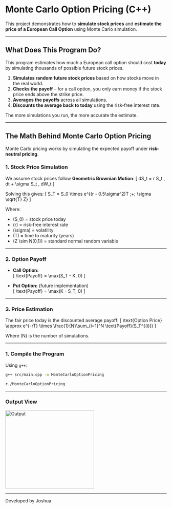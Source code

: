 # Monte Carlo Option Pricing (C++)

This project demonstrates how to **simulate stock prices** and **estimate the price of a European Call Option** using Monte Carlo simulation.

---

## What Does This Program Do?

This program estimates how much a European call option should cost **today** by simulating thousands of possible future stock prices.

1. **Simulates random future stock prices** based on how stocks move in the real world.  
2. **Checks the payoff** – for a call option, you only earn money if the stock price ends above the strike price.  
3. **Averages the payoffs** across all simulations.  
4. **Discounts the average back to today** using the risk-free interest rate.

The more simulations you run, the more accurate the estimate.

---

## The Math Behind Monte Carlo Option Pricing

Monte Carlo pricing works by simulating the expected payoff under **risk-neutral pricing**.

### **1. Stock Price Simulation**

We assume stock prices follow **Geometric Brownian Motion**:
\[
dS_t = r S_t \, dt + \sigma S_t \, dW_t
\]

Solving this gives:
\[
S_T = S_0 \times e^{(r - 0.5\sigma^2)T \;+\; \sigma \sqrt{T} Z}
\]

Where:
- \(S_0\) = stock price today  
- \(r\) = risk-free interest rate  
- \(\sigma\) = volatility  
- \(T\) = time to maturity (years)  
- \(Z \sim N(0,1)\) = standard normal random variable

---

### **2. Option Payoff**

- **Call Option:**  
  \[
  \text{Payoff} = \max(S_T - K, 0)
  \]

- **Put Option:** (future implementation)  
  \[
  \text{Payoff} = \max(K - S_T, 0)
  \]

---

### **3. Price Estimation**

The fair price today is the discounted average payoff:
\[
\text{Option Price} \approx e^{-rT} \times \frac{1}{N}\sum_{i=1}^N \text{Payoff}(S_T^{(i)})
\]

Where \(N\) is the number of simulations.

---

### **1. Compile the Program**

Using `g++`:

```bash
g++ src/main.cpp -o MonteCarloOptionPricing

r./MonteCarloOptionPricing

```
---

### Output View
<img width="277" height="244" alt="Output" src="https://github.com/user-attachments/assets/8d643ce6-4f25-4f87-9785-94f04b414926" />

---

Developed by Joshua
